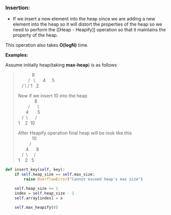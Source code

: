 ### Insertion:

- If we insert a new element into the heap since we are adding a new element into the heap so it will distort the properties of the heap so we need to perform the [[Heap - Heapify]] operation so that it maintains the property of the heap.

This operation also takes **O(logN)** time.

**Examples:**

>
   Assume initially heap(taking **max-heap**) is as follows
> 
>            8  
>         /   \\
>      4     5  
>    / \   /
> 1   2
> 
> Now if we insert 10 into the heap  
>              8  
>         /      \\  
>       4       5  
>    /  \\      /  
> 1    2  10 
> 
> After Heapify operation final heap will be look like this  
>            10  
>          /    \
>       4      8  
>    /  \\     /  
>1    2    5
>

```python
def insert_key(self, key):
	if self.heap_size == self.max_size:
		raise OverflowError("Cannot exceed heap's max size")

	self.heap_size += 1
	index = self.heap_size - 1
	self.array[index] = x

	self.max_heapify(0)
```